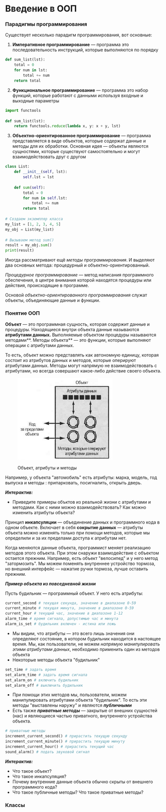# Введение в ООП

### Парадигмы программирования

Существует несколько парадигм программирования, вот основные:

1. **Императивное программирование** — программа это последовательность инструкций, которые выполняются по порядку

```python
def sum_list(lst):
    total = 0
    for num in lst:
        total += num
    return total
```

2. **Функциональное программирование** — программа это набор функций, которые работают с данными используя входные и выходные параметры

```python
import functools

def sum_list(lst):
    return functools.reduce(lambda x, y: x + y, lst)
```

3. **Объектно-ориентированное программирование** — программа представляется в виде объектов, которые содержат данные и методы для их обработки. Основная идея — объекты являются сущностями, которые существуют самостоятельно и могут взаимодействовать друг с другом

```python
class List:
    def __init__(self, lst):
        self.lst = lst
    
    def sum(self):
        total = 0
        for num in self.lst:
            total += num
        return total

# Создаем экземпляр класса
my_list = [1, 2, 3, 4, 5]
my_obj = List(my_list)

# Вызываем метод sum()
result = my_obj.sum()
print(result)
```

Иногда рассматривают ещё _методы программирования_. И выделяют два основных метода: процедурный и объектно-ориентированный.

_Процедурное программирование_ — метод написания программного обеспечения, в центре внимания которой находятся процедуры или действия, происходящие в программе.&#x20;

Основой _объектно-ориентированного программирования_ служат объекты, объединяющие данные и функции.

### Понятие ООП

**Объект** — это программная сущность, которая содержит данные и процедуры. Находящиеся внутри объекта данные называются **атрибутами данных.** Выполняемые объектом процедуры называются методами**. Методы объекта** —  это функции, которые выполняют операции с атрибутами данных.

То есть, объект можно представлять как автономную единицу, которая состоит из атрибутов данных и методов, которые оперируют атрибутами данных. Методы могут напрямую не взаимодействовать с атрибутами, но всегда совершают какое-либо действие своего объекта.

<figure><img src="../.gitbook/assets/image.png" alt=""><figcaption><p>Объект, атрибуты и методы</p></figcaption></figure>

Например, у объекта "автомобиль" есть атрибуты: марка, модель,  год выпуска и методы : припарковать, посигналить, открыть дверь.&#x20;

_**Интерактив:**_

* Приведите примеры объктов из реальной жизни с атрибутами и методами. Как с ними можно взаимодействовать? Как можно изменить атрибуты объекта?

Принцип **инкапсуляции** — объединение данных и программного кода в одном объекте. Включает в себя **сокрытие данных** — атрибуты объекта можно изменять только при помощи методов, которые мы определили и за их пределами доступа к атрибутам нет.

Когда меняются данные объекта, программист меняет реализацию методов этого объекта. При этом снаружи взаимодействие с объектом остается прежним. Например, есть объект "велосипед" и у него метод "затормозить". Мы можем поменять внутреннее устройство тормоза, но внешний интерфейс — нажатие ручки тормоза, лучше оставить прежним.

_**Пример объекта из повседневной жизни**_

Пусть будильник — программный объект. У него есть атрибуты:

```python
current_second # текущая секунда, значение в диапазоне 0-59
current_minute # текущая минута, значение в диапазоне 0-59
current_hour # текущий час, значение в диапазоне 1-12
alarm_time # время сигнала, допустимые час и минута
alarm_is_set # будильник включен - истина или ложь
```

* Мы видим, что атрибуты — это всего лишь значения они определяют состояние, в котором будильник находится в настоящее время. Мы, как пользователи, не можем _напрямую манипулировать этими атрибутами данных_, необходимо применить один из методов объекта
* Некоторые методы объекта "будильник"

```python
set_time # задать время
set_alarm_time # задать время сигнала
set_alarm_on # включить будильник
set_alarm_off # выключить будильник
```

* При помощи этих методов мы, пользователи, можем манипулировать атрибутами объекта "будильник".  То есть эти методы "выставлены наружу" и являются _**публичными**_
* Есть также _**приватные методы**_ — закрытые от внешних сущностей (нас) и являющиеся частью приватного, внутреннего устройства объекта.

```python
# приватные методы
increment_current_second() # прирастить текущую секунду
increment_current_minute() # прирастить текущую минуту
increment_current_hour() # прирастить текущий час
sound_alarm() # подать звуковой сигнал
```

_**Интерактив:**_

* Что такое объект?
* Что такое инкапсуляция?
* Почему внутренние данные объекта обычно скрыты от внешнего программного кода?
* Что такое публичные методы? Что такое приватные методы?

### Классы
